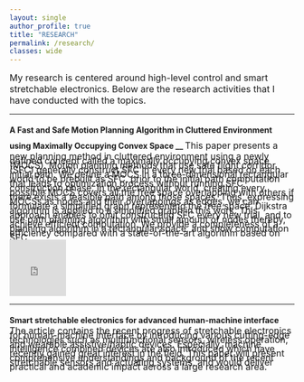 ```yaml
---
layout: single
author_profile: true
title: "RESEARCH"
permalink: /research/
classes: wide
---
```

<span style="font-size: medium;">
My research is centered around high-level control and smart stretchable electronics. Below are the research activities that I have conducted with the topics. 
</span>

<hr class="one">
<span style="font-weight: bold;line-height: 2.0em; ">
 A Fast and Safe Motion Planning Algorithm in Cluttered Environment using Maximally Occupying Convex Space __
</span>
<span style="font-size: medium;line-height: 0.5em;">
This paper presents a new planning method in cluttered environment using a newly defined concept called a maximally occupying convex space (MOCS). Motion planning methods that use safe flight corridor (SFC) generally construct SFC in every new trial based on each initial path. We define a MOCS in a three-dimensional rectangular world to be prebuilt as SFC, prior to the initial path computation that leads to optimization process without running SFC construction phase. In the rectangular world, creating every possible MOCS covers all the free space overlapping with others if there exists a feasible path among those spaces. Thus, expressing MOCSs as nodes and their overlappings as edges, we can formulate a simplified graph representing the free space. Dijkstra algorithm is applied to a simplified graph in this work. This approach enables to omit constructing SFC every new trial, and to use path planning algorithm with small amount of nodes thereby, achieve efficient computation. We provide a completeness of a planning algorithm in a rectangular space, and show computation efficiency compared with a state-of-the-art algorithm based on SFC. <br>
</span>

 <iframe src="https://www.youtube.com/embed/USFbCB9flEY" allowfullscreen frameborder="0" width="100" height="100"></iframe>
 
<hr class="one">
<span style="font-weight: bold;line-height: 2.0em; ">
Smart stretchable electronics for advanced human-machine interface
</span>

<span style="font-size: medium;line-height: 0.5em;">
 The article contains the recent progress of stretchable electronics for human-machine interface by introducing various cutting-edge technologies such as multifunctional sensors, wireless operation, and wearable assistive/haptic devices. Especially, machine intelligence combined devices are also introduced which have recently gained great interest in the field. This paper will present comprehensive understandings and background of the recent stretchable sensors and actuating systems, and would deliver practical and academic impact across a large research area. <br>
</span>
